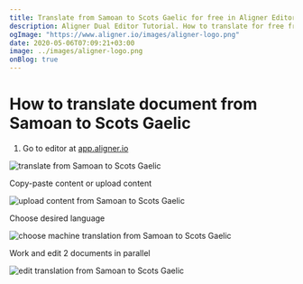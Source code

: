 ```yaml
---
title: Translate from Samoan to Scots Gaelic for free in Aligner Editor
description: Aligner Dual Editor Tutorial. How to translate for free from Samoan to Scots Gaelic. Aligner is multilingual document management platform. 
ogImage: "https://www.aligner.io/images/aligner-logo.png"
date: 2020-05-06T07:09:21+03:00
image: ../images/aligner-logo.png
onBlog: true
---
```


# How to translate document from Samoan to Scots Gaelic

1. Go to editor at [app.aligner.io](https://app.aligner.io "Aligner App web page")

![translate from Samoan to Scots Gaelic](../aligner-blank-editor.png "translate from Samoan to Scots Gaelic")

Copy-paste content or upload content

![upload content from Samoan to Scots Gaelic](../aligner-uploaded-document.png "upload content from Samoan to Scots Gaelic")

Choose desired language

![choose machine translation from Samoan to Scots Gaelic](../aligner-language-dropdown.png "choose machine translation from Samoan to Scots Gaelic")

Work and edit 2 documents in parallel

![edit translation from Samoan to Scots Gaelic](../aligner-double-sitded-editor.png "edit translation from Samoan to Scots Gaelic")

